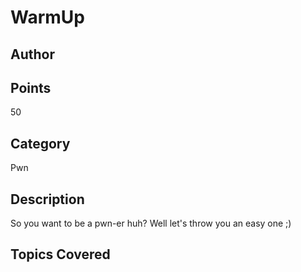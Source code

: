 # WarmUp
## Author

## Points
50
## Category
Pwn
## Description
So you want to be a pwn-er huh? Well let's throw you an easy one ;)
## Topics Covered

